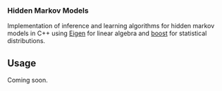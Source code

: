 ### Hidden Markov Models
Implementation of inference and learning algorithms for hidden markov models in C++ using [Eigen](https://eigen.tuxfamily.org/) for linear algebra and [boost](https://www.boost.org/) for statistical distributions.

## Usage
Coming soon.
